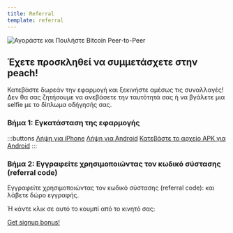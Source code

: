 ```yaml
---
title: Referral
template: referral
---
```

<!--[teaser]-->
![Αγοράστε και Πουλήστε Bitcoin Peer-to-Peer](/img/how-it-works/buy-and-sell-bitcoin-peer-to-peer.png)

## Έχετε προσκληθεί να συμμετάσχετε στην peach!

Κατεβάστε δωρεάν την εφαρμογή και ξεκινήστε αμέσως τις συναλλαγές! Δεν θα σας ζητήσουμε να ανεβάσετε την ταυτότητά σας ή να βγάλετε μια selfie με το δίπλωμα οδήγησής σας.

### Βήμα 1: Εγκατάσταση της εφαρμογής
:::buttons
[Λήψη για iPhone]($iosUrl$)
[Λήψη για Android]($androidUrl$)
[Κατεβάστε το αρχείο APK για Android](/el/apk/)
:::

### Βήμα 2: Εγγραφείτε χρησιμοποιώντας τον κωδικό σύστασης (referral code)

Εγγραφείτε χρησιμοποιώντας τον κωδικό σύστασης (referral code): <span id="referral-code"><span> και λάβετε δώρο εγγραφής.

Ή κάντε κλικ σε αυτό το κουμπί από το κινητό σας:

<div class="buttons">
  <p>
    <a id="referral-code-button" href="https://peachbitcoin.page.link/?link=https%3A%2F%2Fpeachbitcoin.com%2Freferral%3Fcode%3DREFERRAL">Get signup bonus!</a>
  </p>
</div>

<script>
  function getParameterByName(name, url) {
      if (!url) url = window.location.href
      name = name.replace(/[[\]]/g, '\\$&')
      var regex = new RegExp('[?&]' + name + '(=([^&#]*)|&|#|$)'),
          results = regex.exec(url)
      if (!results) return null
      if (!results[2]) return ''
      return decodeURIComponent(results[2].replace(/\+/g, ' '))
    }

    var code = getParameterByName('code')

    if (!code) {
      window.location.href = window.location.origin
    } else {
      var $refCode = document.getElementById('referral-code')
      var $button = document.getElementById('referral-code-button')
      $refCode.innerText = code.toUpperCase()
      $button.href = $button.href.replace('REFERRAL', code.toUpperCase())
    }
</script>
